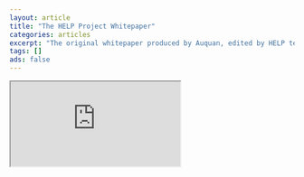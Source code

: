 ```yaml
---
layout: article
title: "The HELP Project Whitepaper"
categories: articles
excerpt: "The original whitepaper produced by Auquan, edited by HELP team members"
tags: []
ads: false
---
```


<iframe src="https://docs.google.com/document/d/e/2PACX-1vQ4Du52ng-rltBptys33vWmFgVLtFrCSDDesM40PGKaC93w6Byz2iTvg3mGlC93fMXzX5dkQGje4yF0/pub?embedded=true"></iframe>
